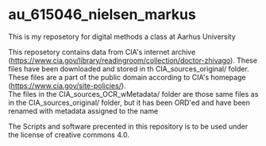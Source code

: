 # au_615046_nielsen_markus
This is my reposetory for digital methods a class at Aarhus University

This reposetory contains data from CIA's internet archive (https://www.cia.gov/library/readingroom/collection/doctor-zhivago). These files have been downloaded and stored in th CIA_sources_original/ folder. These files are a part of the public domain according to CIA's homepage (https://www.cia.gov/site-policies/).    
The files in the CIA_sources_OCR_wMetadata/ folder are those same files as in the CIA_sources_original/ folder, but it has been ORD'ed and have been renamed with metadata assigned to the name

The Scripts and software precented in this repository is to be used under the license of creative commons 4.0.
